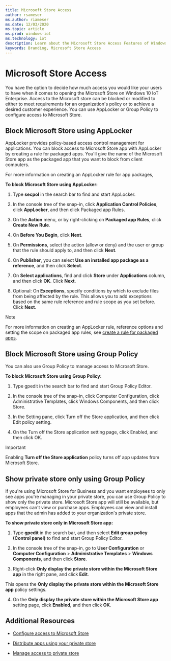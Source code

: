 ```yaml
---
title: Microsoft Store Access
author: rsameser
ms.author: riameser
ms.date: 12/03/2020
ms.topic: article
ms.prod: windows-iot
ms.technology: iot
description: Learn about the Microsoft Store Access Features of Windows 10 IoT Enterprise.
keywords: Branding, Microsoft Store Access
---
```


# Microsoft Store Access
You have the option to decide how much access you would like your users to have when it comes to opening the Microsoft Store on Windows 10 IoT Enterprise. Access to the Microsoft store can be blocked or modified to either to meet requirements for an organization's policy or to achieve a desired customer experience. You can use AppLocker or Group Policy to configure access to Microsoft Store.

## Block Microsoft Store using AppLocker
AppLocker provides policy-based access control management for applications. You can block access to Microsoft Store app with AppLocker by creating a rule for packaged apps. You'll give the name of the Microsoft Store app as the packaged app that you want to block from client computers.

For more information on creating an AppLocker rule for app packages,

**To block Microsoft Store using AppLocker:**

1. Type **secpol** in the search bar to find and start AppLocker.

2. In the console tree of the snap-in, click **Application Control Policies**, click **AppLocker**, and then click Packaged app Rules.

3. On the **Action** menu, or by right-clicking on **Packaged app Rules**, click **Create New Rule**.

4. On **Before You Begin**, click **Next**.

5. On **Permissions**, select the action (allow or deny) and the user or group that the rule should apply to, and then click **Next**.

6. On **Publisher**, you can select **Use an installed app package as a reference**, and then click **Select**.

7. On **Select applications**, find and click **Store** under **Applications** column, and then click **OK**. Click **Next**.

8. Optional: On **Exceptions**, specify conditions by which to exclude files from being affected by the rule. This allows you to add exceptions based on the same rule reference and rule scope as you set before. Click **Next**.

> [!NOTE]
>
> For more information on creating an AppLocker rule, reference options and setting the scope on packaged app rules, see [create a rule for packaged apps](https://docs.microsoft.com/windows/security/threat-protection/windows-defender-application-control/applocker/create-a-rule-for-packaged-apps).

## Block Microsoft Store using Group Policy
You can also use Group Policy to manage access to Microsoft Store.

**To block Microsoft Store using Group Policy:**

1. Type gpedit in the search bar to find and start Group Policy Editor.

2. In the console tree of the snap-in, click Computer Configuration, click Administrative Templates, click Windows Components, and then click Store.

3. In the Setting pane, click Turn off the Store application, and then click Edit policy setting.

4. On the Turn off the Store application setting page, click Enabled, and then click OK.

>[!IMPORTANT]
>
> Enabling **Turn off the Store application** policy turns off app updates from Microsoft Store.

## Show private store only using Group Policy
If you're using Microsoft Store for Business and you want employees to only see apps you're managing in your private store, you can use Group Policy to show only the private store. Microsoft Store app will still be available, but employees can't view or purchase apps. Employees can view and install apps that the admin has added to your organization's private store.

**To show private store only in Microsoft Store app:**

1. Type **gpedit** in the search bar, and then select **Edit group policy (Control panel)** to find and start Group Policy Editor.

2. In the console tree of the snap-in, go to **User Configuration** or **Computer Configuration** > **Administrative Templates** > **Windows Components**, and then click **Store**.

3. Right-click **Only display the private store within the Microsoft Store app** in the right pane, and click **Edit**.

This opens the **Only display the private store within the Microsoft Store app** policy settings.

4. On the **Only display the private store within the Microsoft Store app** setting page, click **Enabled**, and then click **OK**.

## Additional Resources
* [Configure access to Microsoft Store](https://docs.microsoft.com/windows/configuration/stop-employees-from-using-microsoft-store#options-to-configure-access-to-microsoft-store)

* [Distribute apps using your private store](https://docs.microsoft.com/microsoft-store/distribute-apps-from-your-private-store)

* [Manage access to private store](https://docs.microsoft.com/microsoft-store/manage-access-to-private-store)
